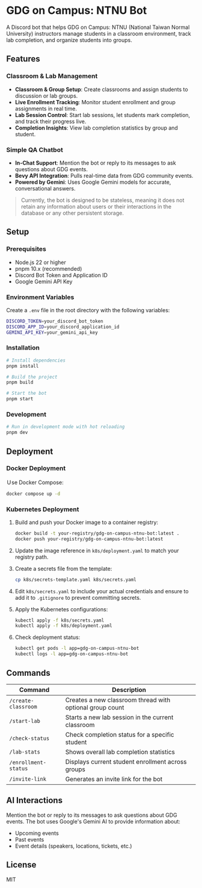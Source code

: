 # GDG on Campus: NTNU Bot

A Discord bot that helps GDG on Campus: NTNU (National Taiwan Normal University) instructors manage students in a classroom environment, track lab completion, and organize students into groups.

## Features

### Classroom & Lab Management

- **Classroom & Group Setup**: Create classrooms and assign students to discussion or lab groups.
- **Live Enrollment Tracking**: Monitor student enrollment and group assignments in real time.
- **Lab Session Control**: Start lab sessions, let students mark completion, and track their progress live.
- **Completion Insights**: View lab completion statistics by group and student.

### Simple QA Chatbot

- **In-Chat Support**: Mention the bot or reply to its messages to ask questions about GDG events.
- **Bevy API Integration**: Pulls real-time data from GDG community events.
- **Powered by Gemini**: Uses Google Gemini models for accurate, conversational answers.

> Currently, the bot is designed to be stateless, meaning it does not retain any information about users or their interactions in the database or any other persistent storage.

## Setup

### Prerequisites

- Node.js 22 or higher
- pnpm 10.x (recommended)
- Discord Bot Token and Application ID
- Google Gemini API Key

### Environment Variables

Create a `.env` file in the root directory with the following variables:

```sh
DISCORD_TOKEN=your_discord_bot_token
DISCORD_APP_ID=your_discord_application_id
GEMINI_API_KEY=your_gemini_api_key
```

### Installation

```sh
# Install dependencies
pnpm install

# Build the project
pnpm build

# Start the bot
pnpm start
```

### Development

```bash
# Run in development mode with hot reloading
pnpm dev
```

## Deployment

### Docker Deployment

Ｕse Docker Compose:

```sh
docker compose up -d
```

### Kubernetes Deployment

1. Build and push your Docker image to a container registry:

   ```sh
   docker build -t your-registry/gdg-on-campus-ntnu-bot:latest .
   docker push your-registry/gdg-on-campus-ntnu-bot:latest
   ```

2. Update the image reference in `k8s/deployment.yaml` to match your registry path.

3. Create a secrets file from the template:

   ```sh
   cp k8s/secrets-template.yaml k8s/secrets.yaml
   ```

4. Edit `k8s/secrets.yaml` to include your actual credentials and ensure to add it to `.gitignore` to prevent committing secrets.

5. Apply the Kubernetes configurations:

   ```sh
   kubectl apply -f k8s/secrets.yaml
   kubectl apply -f k8s/deployment.yaml
   ```

6. Check deployment status:

   ```sh
   kubectl get pods -l app=gdg-on-campus-ntnu-bot
   kubectl logs -l app=gdg-on-campus-ntnu-bot
   ```

## Commands

| Command              | Description                                              |
| -------------------- | -------------------------------------------------------- |
| `/create-classroom`  | Creates a new classroom thread with optional group count |
| `/start-lab`         | Starts a new lab session in the current classroom        |
| `/check-status`      | Check completion status for a specific student           |
| `/lab-stats`         | Shows overall lab completion statistics                  |
| `/enrollment-status` | Displays current student enrollment across groups        |
| `/invite-link`       | Generates an invite link for the bot                     |

## AI Interactions

Mention the bot or reply to its messages to ask questions about GDG events. The bot uses Google's Gemini AI to provide information about:

- Upcoming events
- Past events
- Event details (speakers, locations, tickets, etc.)

## License

MIT
